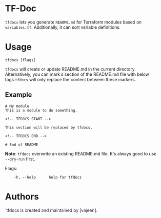 # TF-Doc

`tfdocs` lets you generate `README.md` for Terraform modules based on `variables.tf`.
Additionally, it can sort variable definitions.

# Usage

    tfdocs [flags]

`tfdocs` will create or update README.md in the current directory. Alternatively, you can mark s section of the README.md file with below tags `tfdocs` will only replace the content between these markers.

## Example

    # My module
    This is a module to do something.

    <!-- TFDOCS START -->

    This section will be replaced by tfdocs.

    <!-- TFDOCS END -->

    # End of README


**Note**: `tfdocs` overwrite an existing README.md file. It's always good to use `--dry-run` first.
    
Flags:

        -h, --help      help for tfdocs
        

# Authors

`tfdocs is created and maintained by [vajeen].
